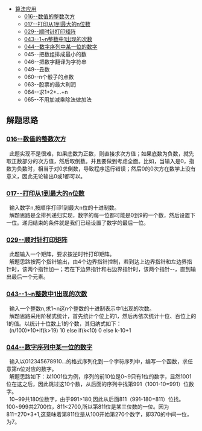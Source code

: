 * [算法应用](/src/Alg_Question)
    * [016--数值的整数次方](Solution016.java)
    * [017--打印从1到最大的n位数](Solution017.java)
    * [029--顺时针打印矩阵](Solution029.java)
    * [043--1\~n整数中1出现的次数](Solution043.java)
    * [044--数字序列中某一位的数字](Solution044.java)
    * 045--把数组排成最小的数
    * 046--把数字翻译为字符串
    * 049--丑数
    * 060--n个骰子的点数
    * 063--股票的最大利润
    * 064--求1+2+...+n
    * 065--不用加减乘除法做加法
    





解题思路
------
### [016--数值的整数次方](Solution016.java)
&nbsp;&nbsp;此题实现不是很难，如果底数为正数，则直接求次方值；如果底数为负数，就先取正数部分的次方值，然后取倒数。并且要做到考虑全面。比如，当输入是0，指数为负数时，相当于对0求倒数，导致程序运行错误；然后0的0次方在数学上没有意义，因此无论输出0或1都可以。<br>


### [017--打印从1到最大的n位数](Solution017.java)
&nbsp;&nbsp;输入数字n,按顺序打印1到最大n位的十进制数。<br>
&nbsp;&nbsp;解题思路是全排列递归实现，数字的每一位都可能是0到9的一个数，然后设置下一位。递归结束的条件就是我们已经设置了数字的最后一位。<br>


### [029--顺时针打印矩阵](Solution029.java)
&nbsp;&nbsp;此题输入一个矩阵，要求按逆时针打印矩阵。<br>
&nbsp;&nbsp;解题思路按两个指针输出，由4个边界指针控制，若到达上边界指针和左边界指针时，该两个指针加一；若在下边界指针和右边界指针时，该两个指针--，直到输出最后一个元素。<br>


### [043--1\~n整数中1出现的次数](Solution043.java)
&nbsp;&nbsp;输入一个整数n,求1~n这n个整数的十进制表示中1出现的次数。<br>
&nbsp;&nbsp;解题思路采用阶梯式统计，首先统计个位上的1，然后再依次统计十位、百位上的1的值。以统计十位数上1的个数，其归纳式如下：<br>
&nbsp;&nbsp;(n/100)\*10+if(k>19) 10 else if(k<10) 0 else k-10+1<br>


### [044--数字序列中某一位的数字](Solution044.java)
&nbsp;&nbsp;输入以012345678910...的格式序列化到一个字符序列中，编写一个函数，求任意第n位对应的数字。<br>
&nbsp;&nbsp;解题思路如下：以1001位为例，序列的前10位是0\~9只有1位的数字，显然1001位在这之后，因此跳过这10个数，从后面的序列中找第991（1001\-10=991）位数字。<br>
&nbsp;&nbsp;10~99共180位数字，由于991>180,因此从后面811（991-180=811）位找。100\~999共2700位，811<2700,所以第811位是某三位数的一位。因为811=270\*3+1,这意味着第811位是从100开始第270个数字，即370的中间一位，为7。<br>
